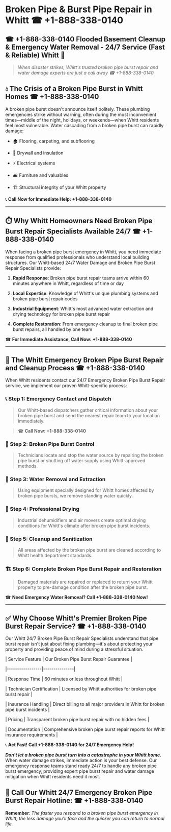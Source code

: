 # Broken Pipe & Burst Pipe Repair in Whitt ☎ +1-888-338-0140  
## ☎ +1-888-338-0140 Flooded Basement Cleanup & Emergency Water Removal - 24/7 Service (Fast & Reliable) Whitt 🚨  

> *When disaster strikes, Whitt's trusted broken pipe burst repair and water damage experts are just a call away ☎ +1-888-338-0140*  

## 💧 The Crisis of a Broken Pipe Burst in Whitt Homes ☎ +1-888-338-0140  

A broken pipe burst doesn't announce itself politely. These plumbing emergencies strike without warning, often during the most inconvenient times—middle of the night, holidays, or weekends—when Whitt residents feel most vulnerable. Water cascading from a broken pipe burst can rapidly damage:  

* 🏠 Flooring, carpeting, and subflooring  
* 🧱 Drywall and insulation  
* ⚡ Electrical systems  
* 🛋️ Furniture and valuables  
* 🏗️ Structural integrity of your Whitt property  

📞 **Call Now for Immediate Help: +1-888-338-0140**  

---  

## ⏱️ Why Whitt Homeowners Need Broken Pipe Burst Repair Specialists Available 24/7 ☎ +1-888-338-0140  

When facing a broken pipe burst emergency in Whitt, you need immediate response from qualified professionals who understand local building structures. Our Whitt-based 24/7 Water Damage and Broken Pipe Burst Repair Specialists provide:  

1. **Rapid Response**: Broken pipe burst repair teams arrive within 60 minutes anywhere in Whitt, regardless of time or day  
2. **Local Expertise**: Knowledge of Whitt's unique plumbing systems and broken pipe burst repair codes  
3. **Industrial Equipment**: Whitt's most advanced water extraction and drying technology for broken pipe burst repair  
4. **Complete Restoration**: From emergency cleanup to final broken pipe burst repairs, all handled by one team  

☎ **For Immediate Assistance, Call Now: +1-888-338-0140**  

---  

## 🔧 The Whitt Emergency Broken Pipe Burst Repair and Cleanup Process ☎ +1-888-338-0140  

When Whitt residents contact our 24/7 Emergency Broken Pipe Burst Repair service, we implement our proven Whitt-specific process:  

### 📞 Step 1: Emergency Contact and Dispatch  
> Our Whitt-based dispatchers gather critical information about your broken pipe burst and send the nearest repair team to your location immediately.  
> ☎ **Call Now: +1-888-338-0140**  

### 🚿 Step 2: Broken Pipe Burst Control  
> Technicians locate and stop the water source by repairing the broken pipe burst or shutting off water supply using Whitt-approved methods.  

### 🌊 Step 3: Water Removal and Extraction  
> Using equipment specially designed for Whitt homes affected by broken pipe bursts, we remove standing water quickly.  

### 💨 Step 4: Professional Drying  
> Industrial dehumidifiers and air movers create optimal drying conditions for Whitt's climate after broken pipe burst incidents.  

### 🧼 Step 5: Cleanup and Sanitization  
> All areas affected by the broken pipe burst are cleaned according to Whitt health department standards.  

### 🏗️ Step 6: Complete Broken Pipe Burst Repair and Restoration  
> Damaged materials are repaired or replaced to return your Whitt property to pre-damage condition after the broken pipe burst.  

☎ **Need Emergency Water Removal? Call +1-888-338-0140 Now!**  

---  

## ✅ Why Choose Whitt's Premier Broken Pipe Burst Repair Service? ☎ +1-888-338-0140  

Our Whitt 24/7 Broken Pipe Burst Repair Specialists understand that pipe burst repair isn't just about fixing plumbing—it's about protecting your property and providing peace of mind during a stressful situation.  

| Service Feature | Our Broken Pipe Burst Repair Guarantee |  
|-----------------|---------------|  
| Response Time | 60 minutes or less throughout Whitt |  
| Technician Certification | Licensed by Whitt authorities for broken pipe burst repair |  
| Insurance Handling | Direct billing to all major providers in Whitt for broken pipe burst incidents |  
| Pricing | Transparent broken pipe burst repair with no hidden fees |  
| Documentation | Comprehensive broken pipe burst repair reports for Whitt insurance requirements |  

📞 **Act Fast! Call +1-888-338-0140 for 24/7 Emergency Help!**  

***Don't let a broken pipe burst turn into a catastrophe in your Whitt home.*** When water damage strikes, immediate action is your best defense. Our emergency response teams stand ready 24/7 to handle any broken pipe burst emergency, providing expert pipe burst repair and water damage mitigation when Whitt residents need it most.  

## 📱 Call Our Whitt 24/7 Emergency Broken Pipe Burst Repair Hotline: ☎ +1-888-338-0140  

**Remember**: *The faster you respond to a broken pipe burst emergency in Whitt, the less damage you'll face and the quicker you can return to normal life.*